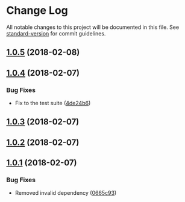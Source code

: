 # Change Log

All notable changes to this project will be documented in this file. See [standard-version](https://github.com/conventional-changelog/standard-version) for commit guidelines.

<a name="1.0.5"></a>
## [1.0.5](https://github.com/karmadev/intercom-service-js/compare/v1.0.4...v1.0.5) (2018-02-08)



<a name="1.0.4"></a>
## [1.0.4](https://github.com/karmadev/intercom-service-js/compare/v1.0.3...v1.0.4) (2018-02-07)


### Bug Fixes

* Fix to the test suite ([4de24b6](https://github.com/karmadev/intercom-service-js/commit/4de24b6))



<a name="1.0.3"></a>
## [1.0.3](https://github.com/karmadev/intercom-service-js/compare/v1.0.2...v1.0.3) (2018-02-07)



<a name="1.0.2"></a>
## [1.0.2](https://github.com/karmadev/intercom-service-js/compare/v1.0.1...v1.0.2) (2018-02-07)



<a name="1.0.1"></a>
## [1.0.1](https://github.com/karmadev/intercom-service-js/compare/v1.0.0...v1.0.1) (2018-02-07)


### Bug Fixes

* Removed invalid dependency ([0665c93](https://github.com/karmadev/intercom-service-js/commit/0665c93))
